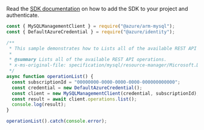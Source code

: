 Read the [SDK documentation](https://github.com/Azure/azure-sdk-for-js/blob/%40azure%2Farm-mysql_5.0.1/sdk/mysql/arm-mysql/README.md) on how to add the SDK to your project and authenticate.

```javascript
const { MySQLManagementClient } = require("@azure/arm-mysql");
const { DefaultAzureCredential } = require("@azure/identity");

/**
 * This sample demonstrates how to Lists all of the available REST API operations.
 *
 * @summary Lists all of the available REST API operations.
 * x-ms-original-file: specification/mysql/resource-manager/Microsoft.DBforMySQL/stable/2017-12-01/examples/OperationList.json
 */
async function operationList() {
  const subscriptionId = "00000000-0000-0000-0000-000000000000";
  const credential = new DefaultAzureCredential();
  const client = new MySQLManagementClient(credential, subscriptionId);
  const result = await client.operations.list();
  console.log(result);
}

operationList().catch(console.error);
```
